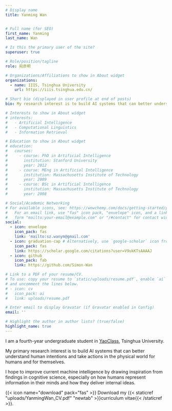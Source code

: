 ```yaml
---
# Display name
title: Yanming Wan


# Full name (for SEO)
first_name: Yanming
last_name: Wan

# Is this the primary user of the site?
superuser: true

# Role/position/tagline
role: 宛彦明

# Organizations/Affiliations to show in About widget
organizations:
  - name: IIIS, Tsinghua University
    url: https://iiis.tsinghua.edu.cn/

# Short bio (displayed in user profile at end of posts)
bio: My research interest is to build AI systems that can better understand human intentions and take actions in the physical world for humans and for themselves.

# Interests to show in About widget
# interests:
#   - Artificial Intelligence
#   - Computational Linguistics
#   - Information Retrieval

# Education to show in About widget
# education:
#   courses:
#     - course: PhD in Artificial Intelligence
#       institution: Stanford University
#       year: 2012
#     - course: MEng in Artificial Intelligence
#       institution: Massachusetts Institute of Technology
#       year: 2009
#     - course: BSc in Artificial Intelligence
#       institution: Massachusetts Institute of Technology
#       year: 2008

# Social/Academic Networking
# For available icons, see: https://wowchemy.com/docs/getting-started/page-builder/#icons
#   For an email link, use "fas" icon pack, "envelope" icon, and a link in the
#   form "mailto:your-email@example.com" or "/#contact" for contact widget.
social:
  - icon: envelope
    icon_pack: fas
    link: 'mailto:sz.wanym@gmail.com'
  - icon: graduation-cap # Alternatively, use `google-scholar` icon from `ai` icon pack
    icon_pack: fas
    link: https://scholar.google.com/citations?user=V9ukKTsAAAAJ
  - icon: github
    icon_pack: fab
    link: https://github.com/Simon-Wan

# Link to a PDF of your resume/CV.
# To use: copy your resume to `static/uploads/resume.pdf`, enable `ai` icons in `params.yaml`,
# and uncomment the lines below.
# - icon: cv
#   icon_pack: ai
#   link: uploads/resume.pdf

# Enter email to display Gravatar (if Gravatar enabled in Config)
email: ''

# Highlight the author in author lists? (true/false)
highlight_name: true
---
```


I am a fourth-year undergraduate student in [YaoClass](https://iiis.tsinghua.edu.cn/), Tsinghua University.

My  primary  research  interest  is  to  build  AI  systems  that  can  better  understand  human 
intentions and take actions in the physical world for humans and for themselves. 

I hope to improve  current  machine  intelligence  by  drawing  inspiration  from  findings  in  cognitive 
science,  especially  on  how  humans  represent  information  in  their  minds  and  how  they 
deliver internal ideas.

{{< icon name="download" pack="fas" >}} Download my {{< staticref "uploads/YanmingWan_CV.pdf" "newtab" >}}curriculum vitae{{< /staticref >}}.
